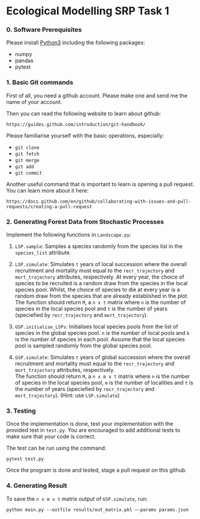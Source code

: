 # Ecological Modelling SRP Task 1


### 0. Software Prerequisites
Please install [Python3](https://www.python.org/downloads/) including the following packages: 
- numpy
- pandas 
- pytest

### 1. Basic Git commands 

First of all, you need a github account. Please make one and send me the name of your account. 

Then you can read the following website to learn about github:

`https://guides.github.com/introduction/git-handbook/`

Please familiarise yourself with the basic operations, especially:

- `git clone` 
- `git fetch` 
- `git merge`
- `git add` 
- `git commit`

Another useful command that is important to learn is opening a pull request. You can learn more about it here:

`https://docs.github.com/en/github/collaborating-with-issues-and-pull-requests/creating-a-pull-request`

### 2. Generating Forest Data from Stochastic Processes

Implement the following functions in `Landscape.py`: 

1. `LSP.sample`: Samples a species randomly from the species list in the `species_list` attribute. 

2. `LSP.simulate`: Simulates `t` years of local succession where the overall recruitment and mortality must equal to 
the `recr_trajectory` and  `mort_trajectory` attributes, respectively. At every year, the choice of species to be recruited is a random draw from the species in the local species pool. Whilst, the choice of species to die at every year is a random draw from the species that are already established in the plot. <br/>
  The function should return `M`, a `n x t` matrix where `n` is the number of species in the local species pool and `t` is the number of years (speciefied by 
`recr_trajectory` and  `mort_trajectory`). 

3. `GSP.initialise_LSPs`: Initialises local species pools from the list of species in the global species pool. `n` is the number of local pools and `k` is the number of species in each pool. Assume that the local species pool is sampled randomly from the global species pool. 

4. `GSP.simulate`: Simulates `t` years of global succession where the overall recruitment and mortality must equal to 
the `recr_trajectory` and  `mort_trajectory` attributes, respectively. <br/>
  The function should return `M`, a `n x m x t` matrix where `n` is the number of species in the local species pool, `m` is the number of localities
and `t` is the number of years (speciefied by `recr_trajectory` and  `mort_trajectory`). (Hint: use `LSP.simulate`)


### 3. Testing
Once the implementation is done, test your implementation with the provided test in `test.py`. You are encouraged to add additional tests to make sure that your code is correct. 

The test can be run using the command: 

`pytest test.py`

Once the program is done and tested, stage a pull request on this github. 

### 4. Generating Result 
To save the `n x m x t` matrix output of `GSP.simulate`,  run: 

`python main.py --outfile results/out_matrix.pkl –-params params.json`



